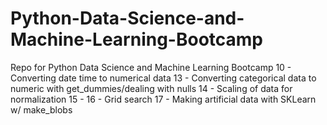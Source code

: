 # Python-Data-Science-and-Machine-Learning-Bootcamp
Repo for Python Data Science and Machine Learning Bootcamp
10 - Converting date time to numerical data
13 - Converting categorical data to numeric with get_dummies/dealing with nulls
14 - Scaling of data for normalization
15 - 
16 - Grid search
17 - Making artificial data with SKLearn w/ make_blobs